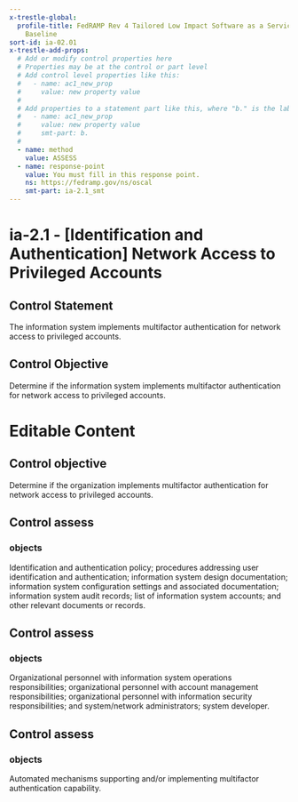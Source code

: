 ```yaml
---
x-trestle-global:
  profile-title: FedRAMP Rev 4 Tailored Low Impact Software as a Service (LI-SaaS)
    Baseline
sort-id: ia-02.01
x-trestle-add-props:
  # Add or modify control properties here
  # Properties may be at the control or part level
  # Add control level properties like this:
  #   - name: ac1_new_prop
  #     value: new property value
  #
  # Add properties to a statement part like this, where "b." is the label of the target statement part
  #   - name: ac1_new_prop
  #     value: new property value
  #     smt-part: b.
  #
  - name: method
    value: ASSESS
  - name: response-point
    value: You must fill in this response point.
    ns: https://fedramp.gov/ns/oscal
    smt-part: ia-2.1_smt
---
```


# ia-2.1 - \[Identification and Authentication\] Network Access to Privileged Accounts

## Control Statement

The information system implements multifactor authentication for network access to privileged accounts.

## Control Objective

Determine if the information system implements multifactor authentication for network access to privileged accounts.

# Editable Content

<!-- Make additions and edits below -->
<!-- The above represents the contents of the control as received by the profile, prior to additions. -->
<!-- If the profile makes additions to the control, they will appear below. -->
<!-- The above markdown may not be edited but you may edit the content below, and/or introduce new additions to be made by the profile. -->
<!-- If there is a yaml header at the top, parameter values may be edited. Use --set-parameters to incorporate the changes during assembly. -->
<!-- The content here will then replace what is in the profile for this control, after running profile-assemble. -->
<!-- The added parts in the profile for this control are below.  You may edit them and/or add new ones. -->
<!-- Each addition must have a heading either of the form ## Control my_addition_name -->
<!-- or ## Part a. (where the a. refers to one of the control statement labels.) -->
<!-- "## Control" parts are new parts added after the statement part. -->
<!-- "## Part" parts are new parts added into the top-level statement part with that label. -->
<!-- Subparts may be added with nested hash levels of the form ### My Subpart Name -->
<!-- underneath the parent ## Control or ## Part being added -->
<!-- See https://ibm.github.io/compliance-trestle/tutorials/ssp_profile_catalog_authoring/ssp_profile_catalog_authoring for guidance. -->

## Control objective

Determine if the organization implements multifactor authentication for network access to privileged accounts.

## Control assess

### objects

Identification and authentication policy; procedures addressing user identification and authentication; information system design documentation; information system configuration settings and associated documentation; information system audit records; list of information system accounts; and other relevant documents or records.

## Control assess

### objects

Organizational personnel with information system operations responsibilities; organizational personnel with account management responsibilities; organizational personnel with information security responsibilities; and system/network administrators; system developer.

## Control assess

### objects

Automated mechanisms supporting and/or implementing multifactor authentication capability.
